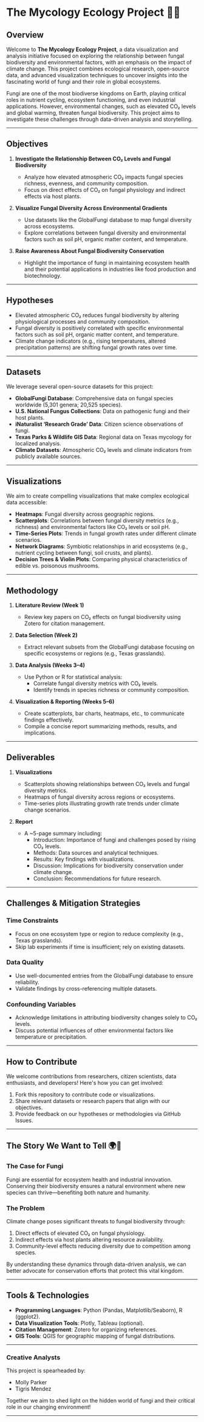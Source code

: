 # The Mycology Ecology Project 🌱🍄

## Overview
Welcome to **The Mycology Ecology Project**, a data visualization and analysis initiative focused on exploring the relationship between fungal biodiversity and environmental factors, with an emphasis on the impact of climate change. This project combines ecological research, open-source data, and advanced visualization techniques to uncover insights into the fascinating world of fungi and their role in global ecosystems.

Fungi are one of the most biodiverse kingdoms on Earth, playing critical roles in nutrient cycling, ecosystem functioning, and even industrial applications. However, environmental changes, such as elevated CO₂ levels and global warming, threaten fungal biodiversity. This project aims to investigate these challenges through data-driven analysis and storytelling.

---

## Objectives
1. **Investigate the Relationship Between CO₂ Levels and Fungal Biodiversity**  
   - Analyze how elevated atmospheric CO₂ impacts fungal species richness, evenness, and community composition.
   - Focus on direct effects of CO₂ on fungal physiology and indirect effects via host plants.

2. **Visualize Fungal Diversity Across Environmental Gradients**  
   - Use datasets like the GlobalFungi database to map fungal diversity across ecosystems.
   - Explore correlations between fungal diversity and environmental factors such as soil pH, organic matter content, and temperature.

3. **Raise Awareness About Fungal Biodiversity Conservation**  
   - Highlight the importance of fungi in maintaining ecosystem health and their potential applications in industries like food production and biotechnology.

---

## Hypotheses
- Elevated atmospheric CO₂ reduces fungal biodiversity by altering physiological processes and community composition.
- Fungal diversity is positively correlated with specific environmental factors such as soil pH, organic matter content, and temperature.
- Climate change indicators (e.g., rising temperatures, altered precipitation patterns) are shifting fungal growth rates over time.

---

## Datasets
We leverage several open-source datasets for this project:
- **GlobalFungi Database**: Comprehensive data on fungal species worldwide (5,301 genera; 20,525 species).
- **U.S. National Fungus Collections**: Data on pathogenic fungi and their host plants.
- **iNaturalist ‘Research Grade’ Data**: Citizen science observations of fungi.
- **Texas Parks & Wildlife GIS Data**: Regional data on Texas mycology for localized analysis.
- **Climate Datasets**: Atmospheric CO₂ levels and climate indicators from publicly available sources.

---

## Visualizations
We aim to create compelling visualizations that make complex ecological data accessible:
- **Heatmaps**: Fungal diversity across geographic regions.
- **Scatterplots**: Correlations between fungal diversity metrics (e.g., richness) and environmental factors like CO₂ levels or soil pH.
- **Time-Series Plots**: Trends in fungal growth rates under different climate scenarios.
- **Network Diagrams**: Symbiotic relationships in arid ecosystems (e.g., nutrient cycling between fungi, soil crusts, and plants).
- **Decision Trees & Violin Plots**: Comparing physical characteristics of edible vs. poisonous mushrooms.

---

## Methodology
1. **Literature Review (Week 1)**  
   - Review key papers on CO₂ effects on fungal biodiversity using Zotero for citation management.
   
2. **Data Selection (Week 2)**  
   - Extract relevant subsets from the GlobalFungi database focusing on specific ecosystems or regions (e.g., Texas grasslands).

3. **Data Analysis (Weeks 3–4)**  
   - Use Python or R for statistical analysis:
     - Correlate fungal diversity metrics with CO₂ levels.
     - Identify trends in species richness or community composition.

4. **Visualization & Reporting (Weeks 5–6)**  
   - Create scatterplots, bar charts, heatmaps, etc., to communicate findings effectively.
   - Compile a concise report summarizing methods, results, and implications.

---

## Deliverables
1. **Visualizations**
   - Scatterplots showing relationships between CO₂ levels and fungal diversity metrics.
   - Heatmaps of fungal diversity across regions or ecosystems.
   - Time-series plots illustrating growth rate trends under climate change scenarios.

2. **Report**
   - A ~5-page summary including:
     - Introduction: Importance of fungi and challenges posed by rising CO₂ levels.
     - Methods: Data sources and analytical techniques.
     - Results: Key findings with visualizations.
     - Discussion: Implications for biodiversity conservation under climate change.
     - Conclusion: Recommendations for future research.

---

## Challenges & Mitigation Strategies
### Time Constraints
- Focus on one ecosystem type or region to reduce complexity (e.g., Texas grasslands).  
- Skip lab experiments if time is insufficient; rely on existing datasets.

### Data Quality
- Use well-documented entries from the GlobalFungi database to ensure reliability.  
- Validate findings by cross-referencing multiple datasets.

### Confounding Variables
- Acknowledge limitations in attributing biodiversity changes solely to CO₂ levels.  
- Discuss potential influences of other environmental factors like temperature or precipitation.

---

## How to Contribute
We welcome contributions from researchers, citizen scientists, data enthusiasts, and developers! Here's how you can get involved:
1. Fork this repository to contribute code or visualizations.
2. Share relevant datasets or research papers that align with our objectives.
3. Provide feedback on our hypotheses or methodologies via GitHub Issues.

---

## The Story We Want to Tell 🌍🍄
### The Case for Fungi  
Fungi are essential for ecosystem health and industrial innovation. Conserving their biodiversity ensures a natural environment where new species can thrive—benefiting both nature and humanity.

### The Problem  
Climate change poses significant threats to fungal biodiversity through:
1. Direct effects of elevated CO₂ on fungal physiology.
2. Indirect effects via host plants altering resource availability.
3. Community-level effects reducing diversity due to competition among species.

By understanding these dynamics through data-driven analysis, we can better advocate for conservation efforts that protect this vital kingdom.

---

## Tools & Technologies
- **Programming Languages**: Python (Pandas, Matplotlib/Seaborn), R (ggplot2).
- **Data Visualization Tools**: Plotly, Tableau (optional).
- **Citation Management**: Zotero for organizing references.
- **GIS Tools**: QGIS for geographic mapping of fungal distributions.

---

### Creative Analysts  
This project is spearheaded by:
- Molly Parker  
- Tigris Mendez  

Together we aim to shed light on the hidden world of fungi and their critical role in our changing environment!

---

